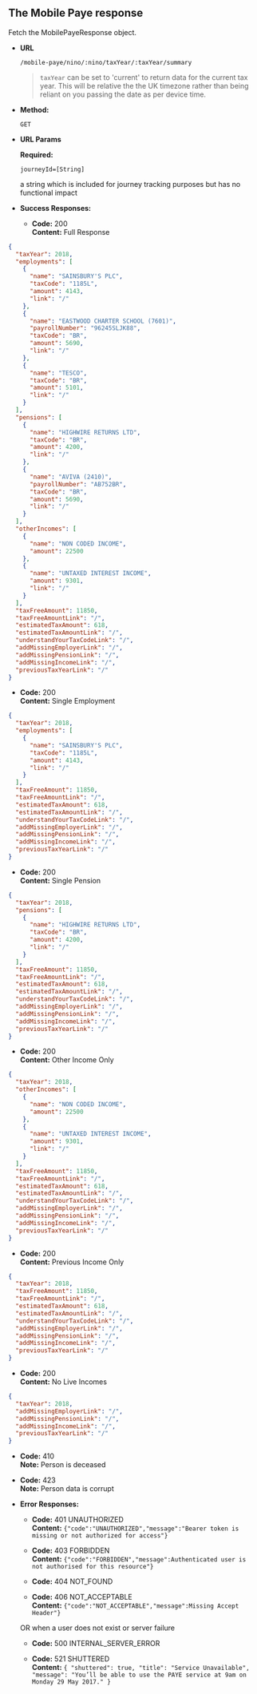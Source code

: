 The Mobile Paye response
----
  Fetch the MobilePayeResponse object.
  
* **URL**

  `/mobile-paye/nino/:nino/taxYear/:taxYear/summary` 
  
  > `taxYear` can be set to 'current' to return data for the current tax year. This will be relative the the UK timezone rather than being reliant on you passing the date as per device time.

* **Method:**
  
  `GET`
  
*  **URL Params**

   **Required:**
  
   `journeyId=[String]`
  
   a string which is included for journey tracking purposes but has no functional impact
  
* **Success Responses:**

  * **Code:** 200 <br />
    **Content:** Full Response

```json
{
  "taxYear": 2018,
  "employments": [
    {
      "name": "SAINSBURY'S PLC",
      "taxCode": "1185L",
      "amount": 4143,
      "link": "/"
    },
    {
      "name": "EASTWOOD CHARTER SCHOOL (7601)",
      "payrollNumber": "96245SLJK88",
      "taxCode": "BR",
      "amount": 5690,
      "link": "/"
    },
    {
      "name": "TESCO",
      "taxCode": "BR",
      "amount": 5101,
      "link": "/"
    }
  ],
  "pensions": [
    {
      "name": "HIGHWIRE RETURNS LTD",
      "taxCode": "BR",
      "amount": 4200,
      "link": "/"
    },
    {
      "name": "AVIVA (2410)",
      "payrollNumber": "AB752BR",
      "taxCode": "BR",
      "amount": 5690,
      "link": "/"
    }
  ],
  "otherIncomes": [
    {
      "name": "NON CODED INCOME",
      "amount": 22500
    },
    {
      "name": "UNTAXED INTEREST INCOME",
      "amount": 9301,
      "link": "/"
    }
  ],
  "taxFreeAmount": 11850,
  "taxFreeAmountLink": "/",
  "estimatedTaxAmount": 618,
  "estimatedTaxAmountLink": "/",
  "understandYourTaxCodeLink": "/",
  "addMissingEmployerLink": "/",
  "addMissingPensionLink": "/",
  "addMissingIncomeLink": "/",
  "previousTaxYearLink": "/"
}
```

 * **Code:** 200 <br />
    **Content:** Single Employment

```json
{
  "taxYear": 2018,
  "employments": [
    {
      "name": "SAINSBURY'S PLC",
      "taxCode": "1185L",
      "amount": 4143,
      "link": "/"
    }
  ],
  "taxFreeAmount": 11850,
  "taxFreeAmountLink": "/",
  "estimatedTaxAmount": 618,
  "estimatedTaxAmountLink": "/",
  "understandYourTaxCodeLink": "/",
  "addMissingEmployerLink": "/",
  "addMissingPensionLink": "/",
  "addMissingIncomeLink": "/",
  "previousTaxYearLink": "/"
}
```

 * **Code:** 200 <br />
    **Content:** Single Pension

```json
{
  "taxYear": 2018,
  "pensions": [
    {
      "name": "HIGHWIRE RETURNS LTD",
      "taxCode": "BR",
      "amount": 4200,
      "link": "/"
    }
  ],
  "taxFreeAmount": 11850,
  "taxFreeAmountLink": "/",
  "estimatedTaxAmount": 618,
  "estimatedTaxAmountLink": "/",
  "understandYourTaxCodeLink": "/",
  "addMissingEmployerLink": "/",
  "addMissingPensionLink": "/",
  "addMissingIncomeLink": "/",
  "previousTaxYearLink": "/"
}
```

 * **Code:** 200 <br />
    **Content:** Other Income Only

```json
{
  "taxYear": 2018,
  "otherIncomes": [
    {
      "name": "NON CODED INCOME",
      "amount": 22500
    },
    {
      "name": "UNTAXED INTEREST INCOME",
      "amount": 9301,
      "link": "/"
    }
  ],
  "taxFreeAmount": 11850,
  "taxFreeAmountLink": "/",
  "estimatedTaxAmount": 618,
  "estimatedTaxAmountLink": "/",
  "understandYourTaxCodeLink": "/",
  "addMissingEmployerLink": "/",
  "addMissingPensionLink": "/",
  "addMissingIncomeLink": "/",
  "previousTaxYearLink": "/"
}
```

 * **Code:** 200 <br />
    **Content:** Previous Income Only

```json
{
  "taxYear": 2018,
  "taxFreeAmount": 11850,
  "taxFreeAmountLink": "/",
  "estimatedTaxAmount": 618,
  "estimatedTaxAmountLink": "/",
  "understandYourTaxCodeLink": "/",
  "addMissingEmployerLink": "/",
  "addMissingPensionLink": "/",
  "addMissingIncomeLink": "/",
  "previousTaxYearLink": "/"
}
```

 * **Code:** 200 <br />
    **Content:** No Live Incomes

```json
{
  "taxYear": 2018,
  "addMissingEmployerLink": "/",
  "addMissingPensionLink": "/",
  "addMissingIncomeLink": "/",
  "previousTaxYearLink": "/"
}
```

  * **Code:** 410 <br />
    **Note:** Person is deceased <br />
        
  * **Code:** 423 <br />
    **Note:** Person data is corrupt <br />
    
* **Error Responses:**

  * **Code:** 401 UNAUTHORIZED <br/>
    **Content:** `{"code":"UNAUTHORIZED","message":"Bearer token is missing or not authorized for access"}`

  * **Code:** 403 FORBIDDEN <br/>
    **Content:** `{"code":"FORBIDDEN","message":Authenticated user is not authorised for this resource"}`
    
  * **Code:** 404 NOT_FOUND <br/>
    
  * **Code:** 406 NOT_ACCEPTABLE <br/>
    **Content:** `{"code":"NOT_ACCEPTABLE","message":Missing Accept Header"}`

  OR when a user does not exist or server failure

  * **Code:** 500 INTERNAL_SERVER_ERROR <br/>
  
  * **Code:** 521 SHUTTERED <br/>
  **Content:** ```{
  "shuttered": true,
  "title": "Service Unavailable",
  "message": "You’ll be able to use the PAYE service at 9am on Monday 29 May 2017."
}```



